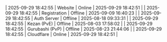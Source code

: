 | 2025-09-29 18:42:55 | Website | Online | 2025-09-29 18:42:51 |
| 2025-09-29 18:42:55 | Registration | Offline | 2025-09-09 16:40:23 |
| 2025-09-29 18:42:55 | Auth Server | Offline | 2025-08-18 09:33:31 |
| 2025-09-29 18:42:55 | Kezan (PvE) | Offline | 2025-08-03 17:58:02 |
| 2025-09-29 18:42:55 | Gurubashi (PvP) | Offline | 2025-08-23 21:44:06 |
| 2025-09-29 18:42:55 | Cloudflare | Online | 2025-09-29 18:42:51 |
